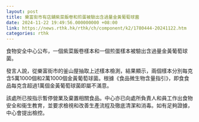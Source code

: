 ```yaml
---
layout: post
title: 樂富街市有店舖紫菜飯卷和煎蛋被驗出含過量金黃葡萄球菌
date: 2024-11-22 19:49:56.000000000 +08:00
link: https://news.rthk.hk/rthk/ch/component/k2/1780444-20241122.htm
categories: rthk
---
```


食物安全中心公布，一個紫菜飯卷樣本和一個煎蛋樣本被驗出含過量金黃葡萄球菌。

發言人說，從樂富街市的釜山屋抽取上述樣本檢測，結果顯示，兩個樣本分別每克含5萬1000個和2萬1000個金黃葡萄球菌。根據《食品微生物含量指引》，即食食品每克含超過1萬個金黃葡萄球菌即屬不滿意。

該處所已按指示暫停營業及棄置相關食品。中心亦已向處所負責人和員工作出食物安全和衞生教育，並要求檢視和改善生產流程及徹底清潔和消毒。如有足夠證據，中心會提出檢控。
